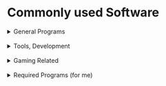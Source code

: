 # Commonly used Software

<details>
  
  <summary>General Programs</summary>
  
  ### General Programs
  
  #### General Use Programs:
  | Program                    | Usage/Information (if applicable) |
  | -------------------------: | :-------------------------------: |
  | Brave                    → | Default Internet Browser          |
  | Discord                  → | Communications                    |
  | Spotify                  → | Music & Media Player              |
  | Private Internet Access  → | VPN & Safety                      |
  | qBittorrent              → | Torrenting Software               |
  | Lightshot                → | Screenshot + Upload Utility       |
  | ---                      → | ---                               |
  
</details>

<br>

<details>
  
  <summary>Tools, Development</summary>
  
  ### Tools & Development Programs
  
  #### Tools:
  | Program           | Usage/Information (if applicable)     |
  | ----------------: | :-----------------------------------: |
  | Notepad++       → | Default Text Editor                   |
  | 7zip            → | Archive Tool                          |
  | CPU-Z           → | Computer Information & Stress Tool    |
  | WinSCP          → | SFTP                                  |
  | WinDirStat      → | Disk Usage Analysis                   |
  | KITTY           → | SSH (if not using Windows Terminal)   |
  | ---             → | ---                                   |


  
  #### Development Programs:
  | Program                     | Usage/Information (if applicable) |
  | --------------------------: | :---------------------------------: |
  | GitHub                    → | ... GitHub?                         |
  | Visual Studio Code        → | All Around Code Editor              |
  | JetBrains Toolbox         → | JB Products Control Panel           |
  | JetBrains IntelliJ IDEA   → | Mainly Java Development             |
  | JetBrains  PyCharm        → | Python Development                  |
  | JetBrains  WebStorm       → | Mainly JavaScript Development       |
  | JetBrains Datalore        → | Data Science                        |
  | JetBrains DataGrip        → | Data Tool                           |
  | JetBrains Code With Me    → | JB Collaboration Tool               |
  | Ventoy + Rufus            → | For Bootable Media                  |
  | ---                       → | ---                                 |

</details>

<br>

<details>
  
  <summary>Gaming Related</summary>
  
  ### Gaming Related
  
  #### Game Related Programs:
  | Program                    | Usage/Information (if applicable)      |
  | -------------------------: | :------------------------------------: |
  | Steam                    → | Game Launcher                          |
  | Epic Games Launcher      → | Game Launcher                          |
  | Ubisoft Connect          → | Game Launcher                          |
  | Rockstar Games Launcher  → | Game Launcher                          |
  | Battle.net               → | Game Launcher                          |
  | MultiMC                  → | Minecraft Launcher                     |
  | BakkesMod                → | Game Modification for Rocket League    |
  | ---                      → | ---                                    |

</details>

<br>

<details>
  
  <summary>Required Programs (for me)</summary>
  
  ### Required Programs (for me)
  
  #### Required Programs:
  | Program              | Usage/Information (if applicable) |
  | -----------------: | :---------------------------------: |
  | Logitech G Hub   → | Software for mouse (G502 HERO)      |
  | Grammarly        → | Fix Bad English                     |
  | ---              → | ---                                 |
  
</details>

<br>

